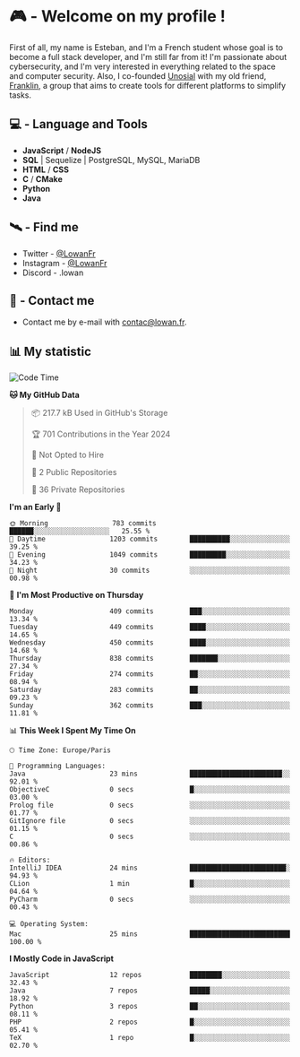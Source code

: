 # 🎮 - Welcome on my profile !
First of all, my name is Esteban, and I'm a French student whose goal is to become a full stack developer, and I'm still far from it!
I'm passionate about cybersecurity, and I'm very interested in everything related to the space and computer security.
Also, I co-founded [Unosial](https://github.com/Unosial) with my old friend, [Franklin](https://github.com/AbaFranklin/), a group that aims to create tools for different platforms to simplify tasks. 



## 💻 - Language and Tools
- **JavaScript** / **NodeJS**
- **SQL** | Sequelize | PostgreSQL, MySQL, MariaDB
- **HTML** / **CSS**
- **C** / **CMake**
- **Python**
- **Java**

## 🛰️ - Find me

 - Twitter - [@LowanFr](https://twitter.com/LowanFr/)
 - Instagram - [@LowanFr](https://instagram.com/LowanFr)
 - Discord -  .lowan
 
## 📡 - Contact me
 - Contact me by e-mail with [contac@lowan.fr](mailto:contact@lowan.fr).

## 📊 My statistic
<!--START_SECTION:waka-->
![Code Time](http://img.shields.io/badge/Code%20Time-1%2C100%20hrs%2018%20mins-blue)

**🐱 My GitHub Data** 

> 📦 217.7 kB Used in GitHub's Storage 
 > 
> 🏆 701 Contributions in the Year 2024
 > 
> 🚫 Not Opted to Hire
 > 
> 📜 2 Public Repositories 
 > 
> 🔑 36 Private Repositories 
 > 
**I'm an Early 🐤** 

```text
🌞 Morning                783 commits         ██████░░░░░░░░░░░░░░░░░░░   25.55 % 
🌆 Daytime                1203 commits        ██████████░░░░░░░░░░░░░░░   39.25 % 
🌃 Evening                1049 commits        █████████░░░░░░░░░░░░░░░░   34.23 % 
🌙 Night                  30 commits          ░░░░░░░░░░░░░░░░░░░░░░░░░   00.98 % 
```
📅 **I'm Most Productive on Thursday** 

```text
Monday                   409 commits         ███░░░░░░░░░░░░░░░░░░░░░░   13.34 % 
Tuesday                  449 commits         ████░░░░░░░░░░░░░░░░░░░░░   14.65 % 
Wednesday                450 commits         ████░░░░░░░░░░░░░░░░░░░░░   14.68 % 
Thursday                 838 commits         ███████░░░░░░░░░░░░░░░░░░   27.34 % 
Friday                   274 commits         ██░░░░░░░░░░░░░░░░░░░░░░░   08.94 % 
Saturday                 283 commits         ██░░░░░░░░░░░░░░░░░░░░░░░   09.23 % 
Sunday                   362 commits         ███░░░░░░░░░░░░░░░░░░░░░░   11.81 % 
```


📊 **This Week I Spent My Time On** 

```text
🕑︎ Time Zone: Europe/Paris

💬 Programming Languages: 
Java                     23 mins             ███████████████████████░░   92.01 % 
ObjectiveC               0 secs              █░░░░░░░░░░░░░░░░░░░░░░░░   03.00 % 
Prolog file              0 secs              ░░░░░░░░░░░░░░░░░░░░░░░░░   01.77 % 
GitIgnore file           0 secs              ░░░░░░░░░░░░░░░░░░░░░░░░░   01.15 % 
C                        0 secs              ░░░░░░░░░░░░░░░░░░░░░░░░░   00.86 % 

🔥 Editors: 
IntelliJ IDEA            24 mins             ████████████████████████░   94.93 % 
CLion                    1 min               █░░░░░░░░░░░░░░░░░░░░░░░░   04.64 % 
PyCharm                  0 secs              ░░░░░░░░░░░░░░░░░░░░░░░░░   00.43 % 

💻 Operating System: 
Mac                      25 mins             █████████████████████████   100.00 % 
```

**I Mostly Code in JavaScript** 

```text
JavaScript               12 repos            ████████░░░░░░░░░░░░░░░░░   32.43 % 
Java                     7 repos             █████░░░░░░░░░░░░░░░░░░░░   18.92 % 
Python                   3 repos             ██░░░░░░░░░░░░░░░░░░░░░░░   08.11 % 
PHP                      2 repos             █░░░░░░░░░░░░░░░░░░░░░░░░   05.41 % 
TeX                      1 repo              █░░░░░░░░░░░░░░░░░░░░░░░░   02.70 % 
```




<!--END_SECTION:waka-->
